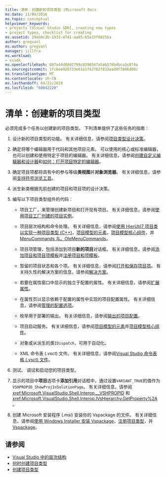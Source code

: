 ```yaml
---
title: 清单：创建新的项目类型 |Microsoft Docs
ms.date: 11/04/2016
ms.topic: conceptual
helpviewer_keywords:
- projects [Visual Studio SDK], creating new types
- project types, checklist for creating
ms.assetid: 29eb9c3b-1933-4741-aa85-65a33f0825ba
author: gregvanl
ms.author: gregvanl
manager: jillfra
ms.workload:
- vssdk
ms.openlocfilehash: 807a44d88d2799c8390547a5ab576bdbca3c074a
ms.sourcegitcommit: 1fc6ee928733e61a1f42782f832ead9f7946d00c
ms.translationtype: MT
ms.contentlocale: zh-CN
ms.lasthandoff: 04/22/2019
ms.locfileid: "60042220"
---
```

# <a name="checklist-create-new-project-types"></a>清单：创建新的项目类型
必须完成多个任务以创建新的项目类型。 下列清单提供了这些任务的指南：

1. 设计新的项目类型的功能。 有关详细信息，请参阅[项目类型设计决策](../../extensibility/internals/project-type-design-decisions.md)。

2. 确定将哪个编辑器用于代码和其他项目元素。 可以使用的核心或标准编辑器，也可以创建和使用特定于项目的编辑器。 有关详细信息，请参阅[创建自定义编辑器和设计器](../../extensibility/creating-custom-editors-and-designers.md)和[如何：打开项目特定的编辑器](../../extensibility/how-to-open-project-specific-editors.md)。

3. 确定项目项都将具有中的参与等级**类视图**并**对象浏览器**。 有关详细信息，请参阅[支持符号浏览工具](../../extensibility/internals/supporting-symbol-browsing-tools.md)。

4. 派生新类根据先前创建的项目和项目项的设计决策。

5. 编写以下项目类型组件的代码：

    - 项目工厂，来管理创建新项目和打开现有项目。 有关详细信息，请参阅[使用项目工厂创建的项目实例](../../extensibility/internals/creating-project-instances-by-using-project-factories.md)。

    - 项目层次结构和命令处理。 有关详细信息，请参阅[使用 HierUtil7 项目类以实现一种项目类型 (C++)](https://msdn.microsoft.com/library/a5c16a09-94a2-46ef-87b5-35b815e2f346)，[项目模型的元素](../../extensibility/internals/elements-of-a-project-model.md)，[项目模型核心组件](../../extensibility/internals/project-model-core-components.md)，并[MenuCommands 与。OleMenuCommands](../../extensibility/menucommands-vs-olemenucommands.md)。

    - 项目项管理，包括添加到项目**新的项目**对话框。 有关详细信息，请参阅[添加项目和项目项模板](../../extensibility/internals/adding-project-and-project-item-templates.md)并[注册项目和项模板](../../extensibility/internals/registering-project-and-item-templates.md)。

    - 暂留的项目状态和各个项。 有关详细信息，请参阅[打开和保存项目项](../../extensibility/internals/opening-and-saving-project-items.md)。 有关持久性的解决方案的信息，请参阅[解决方案](../../extensibility/internals/solutions-overview.md)。

    - 若要在属性窗口中显示的独立于配置的属性。 有关详细信息，请参阅[扩展属性](../../extensibility/internals/extending-properties.md)。

    - 在属性页以显示依赖于配置的属性中实现的项目配置属性。 有关详细信息，请参阅[管理的配置选项](../../extensibility/internals/managing-configuration-options.md)。

    - 枚举用于部署的输出。 有关详细信息，请参阅[输出的项目配置](../../extensibility/internals/project-configuration-for-output.md)。

    - 项目启动服务。 有关详细信息，请参阅[项目模型的元素](../../extensibility/internals/elements-of-a-project-model.md)并[项目模型核心组件](../../extensibility/internals/project-model-core-components.md)。

    - 对象或从派生的类`IDispatch`，可用于自动化。

    - XML 命令表 (*.vsct*) 文件。 有关详细信息，请参阅[Visual Studio 命令表格 (.vsct) 文件](../../extensibility/internals/visual-studio-command-table-dot-vsct-files.md)。

6. 测试、 调试和启动您的项目类型。

7. 显示的项目中**项目**选项卡**添加引用**对话框中，通过设置`VARIANT_TRUE`的值作为`VSHPROPID_ShowProjInSolutionPage`。 有关详细信息，请参阅 <xref:Microsoft.VisualStudio.Shell.Interop.__VSHPROPID> 和 <xref:Microsoft.VisualStudio.Shell.Interop.IVsHierarchy.GetProperty%2A>。

8. 创建 Microsoft 安装程序 (*.msi*) 安装你的 Vspackage 的文件。 有关详细信息，请参阅[使用 Windows Installer 安装 Vspackage](../../extensibility/internals/installing-vspackages-with-windows-installer.md)，[注册项目类型](../../extensibility/internals/registering-a-project-type.md)，并[Vspackage](../../extensibility/internals/vspackages.md)。

## <a name="see-also"></a>请参阅
- [Visual Studio 中的层次结构](../../extensibility/internals/hierarchies-in-visual-studio.md)
- [何时创建项目类型](../../extensibility/internals/when-to-create-project-types.md)
- [创建项目类型](../../extensibility/internals/creating-project-types.md)